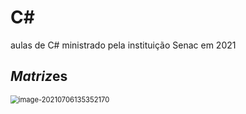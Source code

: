 # C#
aulas de C# ministrado pela instituição Senac em 2021



## *Matriz*es

<img src="C:\Users\edu35\AppData\Roaming\Typora\typora-user-images\image-20210706135352170.png" alt="image-20210706135352170" style="zoom:80%;" />
